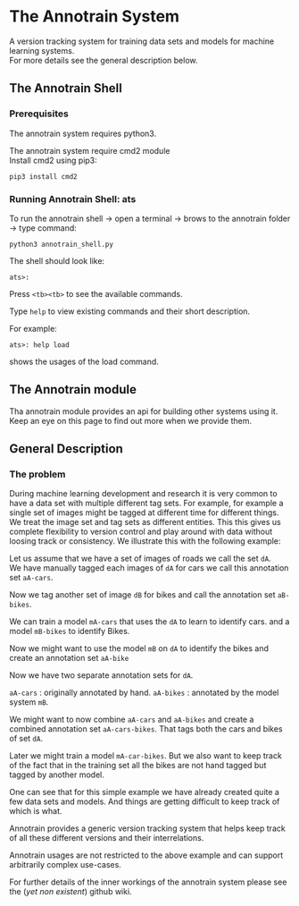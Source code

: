 # The Annotrain System

A version tracking system for training data sets and models for machine
learning systems.  
For more details see the general description below.

## The Annotrain Shell

### Prerequisites

The annotrain system requires python3.

The annotrain system require cmd2 module  
Install cmd2 using pip3: 

    pip3 install cmd2

### Running Annotrain Shell: ats

To run the annotrain shell -> open a terminal -> brows to the annotrain folder -> type command:

    python3 annotrain_shell.py

The shell should look like:

    ats>:

Press `<tb><tb>` to see the available commands.

Type `help` to view existing commands and their short description.

For example:

    ats>: help load

shows the usages of the load command.

## The Annotrain module

Tha annotrain module provides an api for building other systems using it. Keep an eye on this page to find out more when we provide them.

## General Description

### The problem

During machine learning development and research it is very common to have a data set with multiple different tag sets. For example, for example a single set of images might be tagged at different time for different things. We treat the image set and tag sets as different entities. This this gives us complete flexibility to version control and play around with data without loosing track or consistency. We illustrate this with the following example:

Let us assume that we have a set of images of roads we call the set `dA`.  
We have manually tagged each images of `dA` for cars we call this annotation set `aA-cars`.

Now we tag another set of image `dB` for bikes and call the annotation set `aB-bikes`. 

We can train a model `mA-cars` that uses the `dA` to learn to identify cars. 
and a model `mB-bikes` to identify Bikes. 

Now we might want to use the model `mB` on `dA` to identify the bikes and create an annotation set `aA-bike`  

Now we have two separate annotation sets for `dA`.

`aA-cars` : originally annotated by hand.
`aA-bikes` : annotated by the model system `mB`.

We might want to now combine `aA-cars` and `aA-bikes` and create a combined annotation set `aA-cars-bikes`. That tags both the cars and bikes of set `dA`.

Later we might train a model `mA-car-bikes`. But we also want to keep track of the fact that in the training set all the bikes are not hand tagged but tagged by another model.

One can see that for this simple example we have already created quite a few data sets and models. And things are getting difficult to keep track of which is what.

Annotrain provides a generic version tracking system that helps keep track of all these different versions and their interrelations.

Annotrain usages are not restricted to the above example and can support arbitrarily complex use-cases.

For further details of the inner workings of the annotrain system please see the (*yet non existent*) github wiki.


